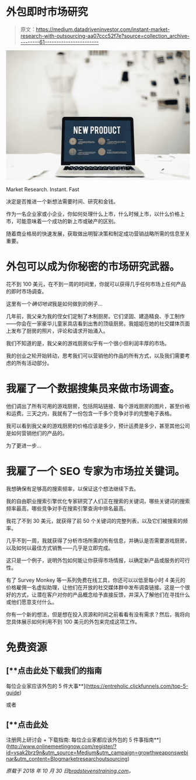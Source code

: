 # 外包即时市场研究

> 原文：<https://medium.datadriveninvestor.com/instant-market-research-with-outsourcing-aa07ccc52f7e?source=collection_archive---------61----------------------->

![](img/1dbeca001de1cc512b56ef10c0d60f7e.png)

Market Research. Instant. Fast

决定是否推进一个新想法需要时间、研究和金钱。

作为一名企业家或小企业，你如何处理什么上市，什么时候上市，以什么价格上市，可能意味着一个成功的新上市或破产的区别。

随着商业格局的快速发展，获取做出明智决策和制定成功营销战略所需的信息至关重要。

# 外包可以成为你秘密的市场研究武器。

花不到 100 美元，在不到一周的时间里，你就可以获得几乎任何市场上任何产品的即时市场调查。

这里有一个*确切地说*我是如何做到的例子…

几年前，我父亲为我的侄女们定制了木制厨房。它们坚固、建造精良、手工制作——你会在一家豪华儿童家具店看到出售的顶级厨房。我姐姐在她的社交媒体页面上发布了厨房的照片，评论和请求开始涌入。

我们不知道的是，我父亲的游戏厨房似乎有一个很小但利润丰厚的市场。

我的创业之轮开始转动，思考我们可以营销他的作品的所有方式，以及我们需要考虑的所有活动部分。

# 我雇了一个数据搜集员来做市场调查。

他们调出了所有可用的游戏厨房，包括网站链接、每个游戏厨房的图片，甚至价格和运费。三天之内，我就有了一份包含一千多个竞争对手的完整电子表格。

我可以看到我父亲的游戏厨房的价格应该是多少，预计运费是多少，甚至其他公司是如何营销他们的产品的。

为了更进一步…

# 我雇了一个 SEO 专家为市场拉关键词。

我想确保有足够高的搜索频率，以保证这个想法继续下去。

我的自由职业搜索引擎优化专家研究了人们正在搜索的关键词，哪些关键词的搜索频率最高，哪些竞争对手在搜索引擎查询中排名最高。

我花了不到 30 美元，就获得了前 50 个关键词的完整列表，以及它们被搜索的频率。

几乎不到一周，我就获得了分析市场所需的所有信息，并确认是否需要游戏厨房，以及如何以最佳方式销售——几乎是立即完成。

这只是一个例子，说明外包如何能让你获得市场情报，以确定新产品或服务的可行性。

有了 Survey Monkey 等一系列免费在线工具，你还可以以低至每小时 4 美元的价格雇佣一名虚拟助理，让他们在开放的社交媒体群中发布调查链接。这是一个很好的方式，让潜在客户对你的产品概念给予直接反馈，并深入了解他们在寻找什么或他们愿意支付什么。

你有一个新的想法，但是想在投入资源和时间之前看看有没有需求？然后，我将向您具体展示如何利用不到 100 美元的外包来完成这项工作。

# 免费资源

## [**点击此处下载我们的指南
每位企业家应该外包的 5 件大事**](https://entreholic.clickfunnels.com/top-5-guide)

或者

## [**点击此处
注册网上研讨会
+
下载指南:
每位企业家都应该外包的 5 件事指南**](http://www.onlinemeetingnow.com/register/?id=vsak2brz9n&utm_source=Medium&utm_campaign=growthweaponswebinar&utm_content=Blogmarketresearchoutsourcing)

*原载于 2018 年 10 月 30 日*[*bradstevenstraining.com*](http://bradstevenstraining.com/2018/10/30/instant-market-research-with-outsourcing/)*。*